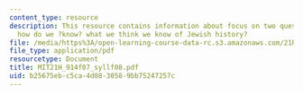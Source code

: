 ```yaml
---
content_type: resource
description: This resource contains information about focus on two questions. First,
  how do we ?know? what we think we know of Jewish history?
file: /media/https%3A/open-learning-course-data-rc.s3.amazonaws.com/21h-914-jewish-history-from-biblical-to-modern-times-fall-2007/b25675ebc5ca4d0830589bb75247257c_MIT21H_914f07_syllf08.pdf
file_type: application/pdf
resourcetype: Document
title: MIT21H_914f07_syllf08.pdf
uid: b25675eb-c5ca-4d08-3058-9bb75247257c
---
```

